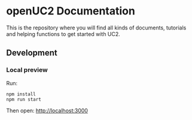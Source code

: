 # openUC2 Documentation

This is the repository where you will find all kinds of documents, tutorials and helping functions to get started with UC2. 

## Development

### Local preview

Run:

```
npm install
npm run start
```

Then open: <http://localhost:3000>
